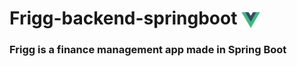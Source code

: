 # Frigg-backend-springboot  <img align="center" alt="Vuejs" heigth="30" width="30" src="https://raw.githubusercontent.com/devicons/devicon/master/icons/vuejs/vuejs-original.svg">

### Frigg is a finance management app made in Spring Boot
